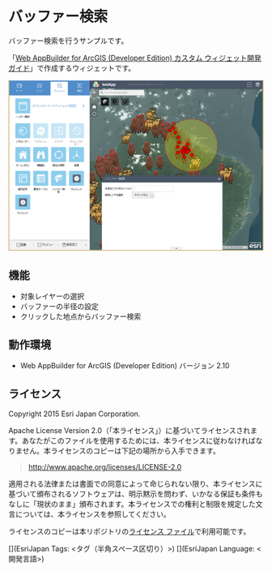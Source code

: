 # バッファー検索

バッファー検索を行うサンプルです。

「[Web AppBuilder for ArcGIS (Developer Edition) カスタム ウィジェット開発ガイド](https://www.esrij.com/products/web-appbuilder-for-arcgis-dev/documents/)」で作成するウィジェットです。

![Buffer](images/image.png)

## 機能

* 対象レイヤーの選択
* バッファーの半径の設定
* クリックした地点からバッファー検索

## 動作環境

* Web AppBuilder for ArcGIS (Developer Edition) バージョン 2.10

## ライセンス
Copyright 2015 Esri Japan Corporation.

Apache License Version 2.0（「本ライセンス」）に基づいてライセンスされます。あなたがこのファイルを使用するためには、本ライセンスに従わなければなりません。本ライセンスのコピーは下記の場所から入手できます。

> http://www.apache.org/licenses/LICENSE-2.0

適用される法律または書面での同意によって命じられない限り、本ライセンスに基づいて頒布されるソフトウェアは、明示黙示を問わず、いかなる保証も条件もなしに「現状のまま」頒布されます。本ライセンスでの権利と制限を規定した文言については、本ライセンスを参照してください。

ライセンスのコピーは本リポジトリの[ライセンス ファイル](./LICENSE)で利用可能です。

[](EsriJapan Tags: <タグ（半角スペース区切り）>)
[](EsriJapan Language: <開発言語>)
